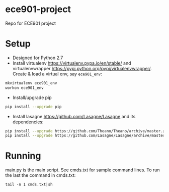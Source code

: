 # ece901-project
Repo for ECE901 project

# Setup
* Designed for Python 2.7
* Install virtualenv https://virtualenv.pypa.io/en/stable/ and virtualenvwrapper https://pypi.python.org/pypi/virtualenvwrapper/. Create & load a virtual env, say `ece901_env`:
```sh
mkvirtualenv ece901_env
workon ece901_env
```
* Install/upgrade pip
```sh
pip install --upgrade pip
```
* Install lasagne https://github.com/Lasagne/Lasagne and its dependencies:
```sh
pip install --upgrade https://github.com/Theano/Theano/archive/master.zip
pip install --upgrade https://github.com/Lasagne/Lasagne/archive/master.zip
```

# Running
main.py is the main script. See cmds.txt for sample command lines. To run the last the command in cmds.txt:
```
tail -n 1 cmds.txt|sh
```
